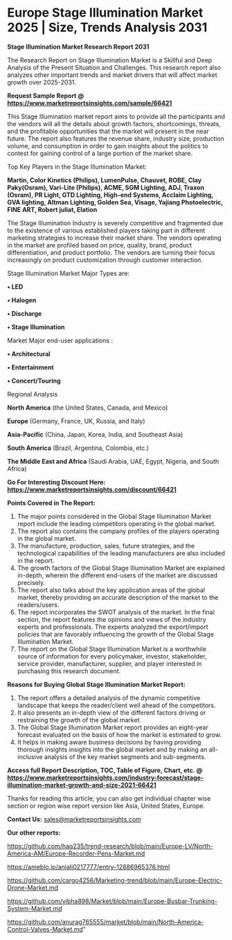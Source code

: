 # Europe Stage Illumination Market 2025 | Size, Trends Analysis 2031

<strong>Stage Illumination Market Research Report 2031</strong>

The Research Report on Stage Illumination Market is a Skillful and Deep Analysis of the Present Situation and Challenges. This research report also analyzes other important trends and market drivers that will affect market growth over 2025-2031.

<strong>Request Sample Report @ <a href=https://www.marketreportsinsights.com/sample/66421>https://www.marketreportsinsights.com/sample/66421</a></strong>

This Stage Illumination market report aims to provide all the participants and the vendors will all the details about growth factors, shortcomings, threats, and the profitable opportunities that the market will present in the near future. The report also features the revenue share, industry size, production volume, and consumption in order to gain insights about the politics to contest for gaining control of a large portion of the market share.

Top Key Players in the Stage Illumination Market:

<strong>Martin, Color Kinetics (Philips), LumenPulse, Chauvet, ROBE, Clay Paky(Osram), Vari-Lite (Philips), ACME, SGM Lighting, ADJ, Traxon (Osram), PR Light, GTD Lighting, High-end Systems, Acclaim Lighting, GVA lighting, Altman Lighting, Golden Sea, Visage, Yajiang Photoelectric, FINE ART, Robert juliat, Elation</strong>

The Stage Illumination Industry is severely competitive and fragmented due to the existence of various established players taking part in different marketing strategies to increase their market share. The vendors operating in the market are profiled based on price, quality, brand, product differentiation, and product portfolio. The vendors are turning their focus increasingly on product customization through customer interaction.

Stage Illumination Market Major Types are:

<strong>• LED

• Halogen

• Discharge

• Stage Illumination</strong>

Market Major end-user applications :

<strong>• Architectural

• Entertainment

• Concert/Touring</strong>

Regional Analysis

</u><strong><b>North America</b></strong> (the United States, Canada, and Mexico)

<strong><b>Europe </b></strong>(Germany, France, UK, Russia, and Italy)

<strong><b>Asia-Pacific</b></strong> (China, Japan, Korea, India, and Southeast Asia)

<strong><b>South America</b></strong> (Brazil, Argentina, Colombia, etc.)

<strong><b>The Middle East and Africa</b></strong> (Saudi Arabia, UAE, Egypt, Nigeria, and South Africa)

<strong>Go For Interesting Discount Here: <a href=https://www.marketreportsinsights.com/discount/66421>https://www.marketreportsinsights.com/discount/66421</a></strong>

<strong>Points Covered in The Report:</strong>
<ol>
  <li>The major points considered in the Global Stage Illumination Market report include the leading competitors operating in the global market.</li>
  <li>The report also contains the company profiles of the players operating in the global market.</li>
  <li>The manufacture, production, sales, future strategies, and the technological capabilities of the leading manufacturers are also included in the report.</li>
  <li>The growth factors of the Global Stage Illumination Market are explained in-depth, wherein the different end-users of the market are discussed precisely.</li>
  <li>The report also talks about the key application areas of the global market, thereby providing an accurate description of the market to the readers/users.</li>
  <li>The report incorporates the SWOT analysis of the market. In the final section, the report features the opinions and views of the industry experts and professionals. The experts analyzed the export/import policies that are favorably influencing the growth of the Global Stage Illumination Market.</li>
  <li>The report on the Global Stage Illumination Market is a worthwhile source of information for every policymaker, investor, stakeholder, service provider, manufacturer, supplier, and player interested in purchasing this research document.</li>
</ol>
<strong>Reasons for Buying Global Stage Illumination Market Report:</strong>

<ol>
  <li>The report offers a detailed analysis of the dynamic competitive landscape that keeps the reader/client well ahead of the competitors.</li>
  <li>It also presents an in-depth view of the different factors driving or restraining the growth of the global market.</li>
  <li>The Global Stage Illumination Market report provides an eight-year forecast evaluated on the basis of how the market is estimated to grow.</li>
  <li>It helps in making aware business decisions by having providing thorough insights insights into the global market and by making an all-inclusive analysis of the key market segments and sub-segments.</li>
</ol>
<strong>Access full Report Description, TOC, Table of Figure, Chart, etc. @ <a href=https://www.marketreportsinsights.com/industry-forecast/stage-illumination-market-growth-and-size-2021-66421>https://www.marketreportsinsights.com/industry-forecast/stage-illumination-market-growth-and-size-2021-66421</a></strong>


Thanks for reading this article; you can also get individual chapter wise section or region wise report version like Asia, United States, Europe.

<strong>Contact Us:</strong>
sales@marketreportsinsights.com

<strong>Our other reports:</strong>

<a href=https://github.com/haq235/trend-research/blob/main/Europe-LV/North-America-AM/Europe-Recorder-Pens-Market.md>https://github.com/haq235/trend-research/blob/main/Europe-LV/North-America-AM/Europe-Recorder-Pens-Market.md</a>

<a href=https://ameblo.jp/anjali0217777/entry-12886965376.html>https://ameblo.jp/anjali0217777/entry-12886965376.html</a>

<a href=https://github.com/cargo4256/Marketing-trend/blob/main/Europe-Electric-Drone-Market.md>https://github.com/cargo4256/Marketing-trend/blob/main/Europe-Electric-Drone-Market.md</a>

<a href=https://github.com/vibha898/Market/blob/main/Europe-Busbar-Trunking-System-Market.md>https://github.com/vibha898/Market/blob/main/Europe-Busbar-Trunking-System-Market.md</a>

<a href=https://github.com/anurag765555/market/blob/main/North-America-Control-Valves-Market.md>https://github.com/anurag765555/market/blob/main/North-America-Control-Valves-Market.md</a>"
